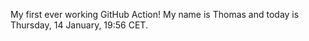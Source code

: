 My first ever working GitHub Action!
My name is Thomas and today is Thursday, 14 January, 19:56 CET. 
